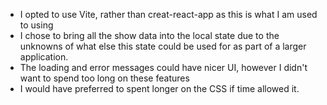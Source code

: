 - I opted to use Vite, rather than creat-react-app as this is what I am used to using
- I chose to bring all the show data into the local state due to the unknowns of what else this state could be used for as part of a larger application.
- The loading and error messages could have nicer UI, however I didn't want to spend too long on these features
- I would have preferred to spent longer on the CSS if time allowed it. 